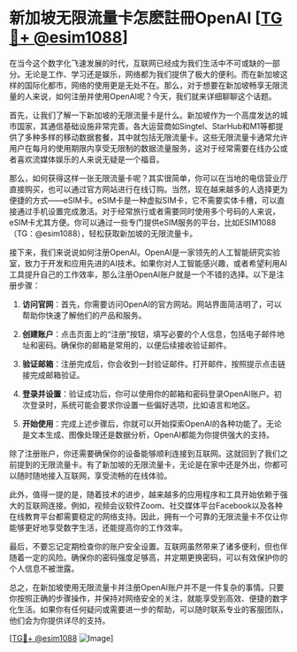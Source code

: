 # 新加坡无限流量卡怎麽註冊OpenAI [[TG💪+ @esim1088](https://t.me/s/esim1088)]

在当今这个数字化飞速发展的时代，互联网已经成为我们生活中不可或缺的一部分。无论是工作、学习还是娱乐，网络都为我们提供了极大的便利。而在新加坡这样的国际化都市，网络的使用更是无处不在。那么，对于想要在新加坡畅享无限流量的人来说，如何注册并使用OpenAI呢？今天，我们就来详细聊聊这个话题。

首先，让我们了解一下新加坡的无限流量卡是什么。新加坡作为一个高度发达的城市国家，其通信基础设施非常完善。各大运营商如Singtel、StarHub和M1等都提供了多种多样的移动数据套餐，其中就包括无限流量卡。这些无限流量卡通常允许用户在每月的使用期限内享受无限制的数据流量服务，这对于经常需要在线办公或者喜欢流媒体娱乐的人来说无疑是一个福音。

那么，如何获得这样一张无限流量卡呢？其实很简单，你可以在当地的电信营业厅直接购买，也可以通过官方网站进行在线订购。当然，现在越来越多的人选择更为便捷的方式——eSIM卡。eSIM卡是一种虚拟SIM卡，它不需要实体卡槽，可以直接通过手机设置完成激活。对于经常旅行或者需要同时使用多个号码的人来说，eSIM卡尤其方便。你可以通过一些专门提供eSIM服务的平台，比如ESIM1088（TG：@esim1088），轻松获取新加坡的无限流量卡。

接下来，我们来说说如何注册OpenAI。OpenAI是一家领先的人工智能研究实验室，致力于开发和应用先进的AI技术。如果你对人工智能感兴趣，或者希望利用AI工具提升自己的工作效率，那么注册OpenAI账户就是一个不错的选择。以下是注册步骤：

1. **访问官网**：首先，你需要访问OpenAI的官方网站。网站界面简洁明了，可以帮助你快速了解他们的产品和服务。

2. **创建账户**：点击页面上的“注册”按钮，填写必要的个人信息，包括电子邮件地址和密码。确保你的邮箱是常用的，以便后续接收验证邮件。

3. **验证邮箱**：注册完成后，你会收到一封验证邮件。打开邮件，按照提示点击链接完成邮箱验证。

4. **登录并设置**：验证成功后，你可以使用你的邮箱和密码登录OpenAI账户。初次登录时，系统可能会要求你设置一些偏好选项，比如语言和地区。

5. **开始使用**：完成上述步骤后，你就可以开始探索OpenAI的各种功能了。无论是文本生成、图像处理还是数据分析，OpenAI都能为你提供强大的支持。

除了注册账户，你还需要确保你的设备能够顺利连接到互联网。这就回到了我们之前提到的无限流量卡。有了新加坡的无限流量卡，无论是在家中还是外出，你都可以随时随地接入互联网，享受流畅的在线体验。

此外，值得一提的是，随着技术的进步，越来越多的应用程序和工具开始依赖于强大的互联网连接。例如，视频会议软件Zoom、社交媒体平台Facebook以及各种在线教育平台都需要稳定的网络支持。因此，拥有一个可靠的无限流量卡不仅让你能够更好地享受数字生活，还能提高你的工作效率。

最后，不要忘记定期检查你的账户安全设置。互联网虽然带来了诸多便利，但也伴随着一定的风险。确保你的密码强度足够高，并定期更换密码，可以有效保护你的个人信息不被泄露。

总之，在新加坡使用无限流量卡并注册OpenAI账户并不是一件复杂的事情。只要你按照正确的步骤操作，并保持对网络安全的关注，就能享受到高效、便捷的数字化生活。如果你有任何疑问或需要进一步的帮助，可以随时联系专业的客服团队，他们会为你提供详尽的支持。

[[TG💪+ @esim1088](https://t.me/s/esim1088) ![Image](https://i.postimg.cc/4NQfJmqS/Snipaste-2025-05-13-00-14-12.png)]